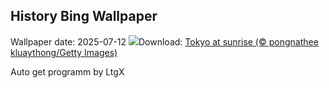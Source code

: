 ## History Bing Wallpaper
Wallpaper date: 2025-07-12
![](https://www.bing.com/th?id=OHR.TokyoSunrise_EN-US4269783992_UHD.jpg&w=1000)Download: [Tokyo at sunrise (© pongnathee kluaythong/Getty Images)](https://www.bing.com/th?id=OHR.TokyoSunrise_EN-US4269783992_UHD.jpg)

Auto get programm by LtgX
